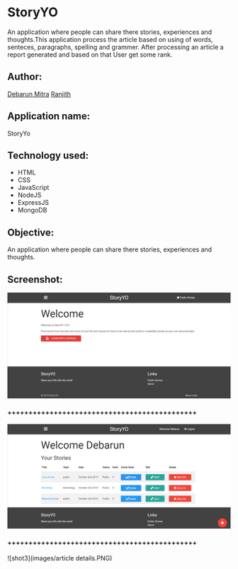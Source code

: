 # StoryYO
An application where people can share there stories, experiences and thoughts.This application process the article based on using of words, senteces, paragraphs, spelling and grammer. After processing an article a report generated and based on that User get some rank.
## Author:
[Debarun Mitra](https://github.com/DebarunMitra)
[Ranjith](https://github.com/ranjithckumar)
## Application name: 
StoryYo
## Technology used: 
 - HTML
 - CSS
 - JavaScript
 - NodeJS
 - ExpressJS
 - MongoDB
## Objective: 
An application where people can share there stories, experiences and thoughts.
## Screenshot:
![shot1](images/welcome.PNG)
#### +++++++++++++++++++++++++++++++++++++++++++++
![shot2](images/dashboard.PNG)
#### +++++++++++++++++++++++++++++++++++++++++++++
![shot3](images/article details.PNG)
